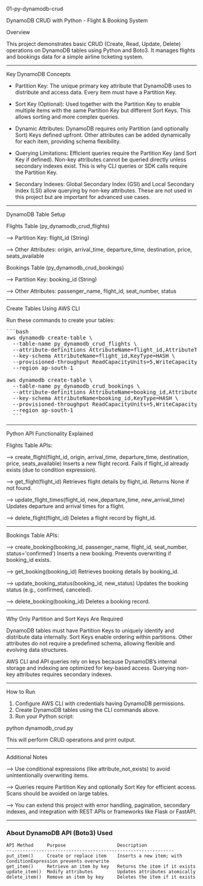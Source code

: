 01-py-dynamodb-crud

DynamoDB CRUD with Python - Flight & Booking System

Overview

This project demonstrates basic CRUD (Create, Read, Update, Delete) operations on DynamoDB tables using Python and Boto3. It manages flights and bookings data for a simple airline ticketing system.

--------------------------------------------------------------------------------

Key DynamoDB Concepts

- Partition Key: The unique primary key attribute that DynamoDB uses to distribute and access data. Every item must have a Partition Key.

- Sort Key (Optional): Used together with the Partition Key to enable multiple items with the same Partition Key but different Sort Keys. This allows sorting and more complex queries.

- Dynamic Attributes: DynamoDB requires only Partition (and optionally Sort) Keys defined upfront. Other attributes can be added dynamically for each item, providing schema flexibility.

- Querying Limitations: Efficient queries require the Partition Key (and Sort Key if defined). Non-key attributes cannot be queried directly unless secondary indexes exist. This is why CLI queries or SDK calls require the Partition Key.

- Secondary Indexes: Global Secondary Index (GSI) and Local Secondary Index (LSI) allow querying by non-key attributes. These are not used in this project but are important for advanced use cases.

--------------------------------------------------------------------------------

DynamoDB Table Setup

Flights Table (py_dynamodb_crud_flights)

--> Partition Key: flight_id (String)

--> Other Attributes: origin, arrival_time, departure_time, destination, price, seats_available

Bookings Table (py_dynamodb_crud_bookings)

--> Partition Key: booking_id (String)

--> Other Attributes: passenger_name, flight_id, seat_number, status

--------------------------------------------------------------------------------

Create Tables Using AWS CLI

Run these commands to create your tables:

<pre>
```bash
aws dynamodb create-table \
  --table-name py_dynamodb_crud_flights \
  --attribute-definitions AttributeName=flight_id,AttributeType=S \
  --key-schema AttributeName=flight_id,KeyType=HASH \
  --provisioned-throughput ReadCapacityUnits=5,WriteCapacityUnits=5 \
  --region ap-south-1

aws dynamodb create-table \
  --table-name py_dynamodb_crud_bookings \
  --attribute-definitions AttributeName=booking_id,AttributeType=S \
  --key-schema AttributeName=booking_id,KeyType=HASH \
  --provisioned-throughput ReadCapacityUnits=5,WriteCapacityUnits=5 \
  --region ap-south-1
  ```
</pre>


--------------------------------------------------------------------------------

Python API Functionality Explained

Flights Table APIs:

--> create_flight(flight_id, origin, arrival_time, departure_time, destination, price, seats_available)
  Inserts a new flight record. Fails if flight_id already exists (due to condition expression).

--> get_flight(flight_id)
  Retrieves flight details by flight_id. Returns None if not found.

--> update_flight_times(flight_id, new_departure_time, new_arrival_time)
  Updates departure and arrival times for a flight.

--> delete_flight(flight_id)
  Deletes a flight record by flight_id.

--------------------------------------------------------------------------------

Bookings Table APIs:

--> create_booking(booking_id, passenger_name, flight_id, seat_number, status='confirmed')
  Inserts a new booking. Prevents overwriting if booking_id exists.

--> get_booking(booking_id)
  Retrieves booking details by booking_id.

--> update_booking_status(booking_id, new_status)
  Updates the booking status (e.g., confirmed, canceled).

--> delete_booking(booking_id)
  Deletes a booking record.

--------------------------------------------------------------------------------

Why Only Partition and Sort Keys Are Required

DynamoDB tables must have Partition Keys to uniquely identify and distribute data internally. Sort Keys enable ordering within partitions. Other attributes do not require a predefined schema, allowing flexible and evolving data structures.

AWS CLI and API queries rely on keys because DynamoDB’s internal storage and indexing are optimized for key-based access. Querying non-key attributes requires secondary indexes.

--------------------------------------------------------------------------------

How to Run

1. Configure AWS CLI with credentials having DynamoDB permissions.
2. Create DynamoDB tables using the CLI commands above.
3. Run your Python script:

python dynamodb_crud.py

This will perform CRUD operations and print output.

--------------------------------------------------------------------------------

Additional Notes

--> Use conditional expressions (like attribute_not_exists) to avoid unintentionally overwriting items.

--> Queries require Partition Key and optionally Sort Key for efficient access. Scans should be avoided on large tables.

--> You can extend this project with error handling, pagination, secondary indexes, and integration with REST APIs or frameworks like Flask or FastAPI.

--------------------------------------------------------------------------------

### About DynamoDB API (Boto3) Used

```text
API Method     Purpose                   Description
--------------------------------------------------------------
put_item()     Create or replace item    Inserts a new item; with ConditionExpression prevents overwrite
get_item()     Retrieve an item by key   Returns the item if it exists
update_item()  Modify attributes         Updates attributes atomically
delete_item()  Remove an item by key     Deletes the item if it exists
